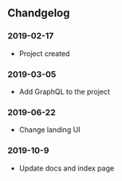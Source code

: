 ## Chandgelog

### 2019-02-17

- Project created

### 2019-03-05

- Add GraphQL to the project

### 2019-06-22

- Change landing UI

### 2019-10-9

- Update docs and index page
